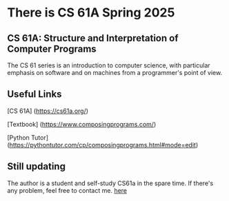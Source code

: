 # There is CS 61A Spring 2025

## CS 61A: Structure and Interpretation of Computer Programs

The CS 61 series is an introduction to computer science, with particular emphasis on software and on machines from a programmer's point of view.

## Useful Links

[CS 61A] (https://cs61a.org/)

[Textbook] (https://www.composingprograms.com/)

[Python Tutor] (https://pythontutor.com/cp/composingprograms.html#mode=edit)

## Still updating

The author is a student and self-study CS61a in the spare time.
If there's any problem, feel free to contact me. [here](hanyang.24@intl.zju.edu.cn)
